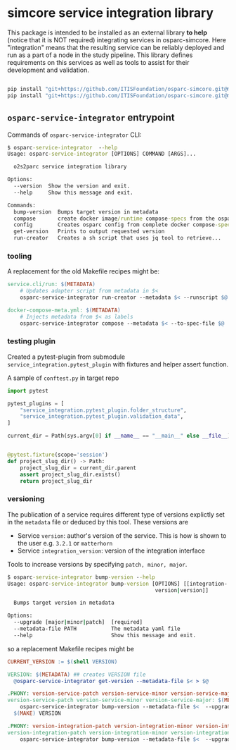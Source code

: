 # simcore service integration library


This package is intended to be installed as an external library **to help** (notice that it is NOT required) integrating services in osparc-simcore.
Here "integration" means that the resulting service can be reliably deployed and run as a part of a node in the study pipeline. This library defines requirements
on this services as well as tools to assist for their development and validation.


```cmd

pip install "git+https://github.com/ITISFoundation/osparc-simcore.git@master#egg=simcore-models-library&subdirectory=packages/models-library"
pip install "git+https://github.com/ITISFoundation/osparc-simcore.git@master#egg=simcore-service-integration&subdirectory=packages/service-integration"

```

## ``osparc-service-integrator`` entrypoint

Commands of ``osparc-service-integrator`` CLI:
```cmd
$ osparc-service-integrator  --help
Usage: osparc-service-integrator [OPTIONS] COMMAND [ARGS]...

  o2s2parc service integration library

Options:
  --version  Show the version and exit.
  --help     Show this message and exit.

Commands:
  bump-version  Bumps target version in metadata
  compose       create docker image/runtime compose-specs from the osparc...
  config        Creates osparc config from complete docker compose-spec
  get-version   Prints to output requested version
  run-creator   Creates a sh script that uses jq tool to retrieve...
```


### tooling


A replacement for the old Makefile recipes might be:

```Makefile
service.cli/run: $(METADATA)
	# Updates adapter script from metadata in $<
	osparc-service-integrator run-creator --metadata $< --runscript $@

docker-compose-meta.yml: $(METADATA)
	# Injects metadata from $< as labels
	osparc-service-integrator compose --metadata $< --to-spec-file $@

```

### testing plugin

Created a pytest-plugin from submodule ``service_integration.pytest_plugin`` with fixtures and helper assert function.

A sample of ``conftest.py`` in target repo

```python
import pytest

pytest_plugins = [
    "service_integration.pytest_plugin.folder_structure",
    "service_integration.pytest_plugin.validation_data",
]

current_dir = Path(sys.argv[0] if __name__ == "__main__" else __file__).resolve().parent


@pytest.fixture(scope='session')
def project_slug_dir() -> Path:
    project_slug_dir = current_dir.parent
    assert project_slug_dir.exists()
    return project_slug_dir

```

### versioning

The publication of a service requires different type of versions explictly set in the ``metadata`` file or deduced by this tool. These versions are

- Service ``version``: author's version of the service. This is how is shown to the user e.g. ``3.2.1`` or ``matterhorn``
- Service ``integration_version``: version of the integration interface

<!--
TODO: define table with released protocols and compatible libraries (e.g. simcore-sdk version number or commits). Every time there is a new integration interface, it should be dumped!

TODO:
- Service ``semantic_version``: Release version following [semantic-versioning]. This help sorting, determine backwards compatibility and release type. Can be used in the meantime to support deployed system. If not specified, it defaults to ``semantic_version==version``.
- Service ``integration_library_version``: Corresponds to the ``service_integration.__version__`` used in the integration workflow. If not specified, it defaults to the installed

-->

Tools to increase versions by specifying ``patch, minor, major``.
```cmd
$ osparc-service-integrator bump-version --help
Usage: osparc-service-integrator bump-version [OPTIONS] [[integration-
                                               version|version]]

  Bumps target version in metadata

Options:
  --upgrade [major|minor|patch]  [required]
  --metadata-file PATH           The metadata yaml file
  --help                         Show this message and exit.
```

so a replacement Makefile recipes might be

```Makefile
CURRENT_VERSION := $(shell VERSION)

VERSION: $(METADATA) ## creates VERSION file
  @osparc-service-integrator get-version --metadata-file $< > $@

.PHONY: version-service-patch version-service-minor version-service-major
version-service-patch version-service-minor version-service-major: $(METADATA) ## kernel/service versioning as patch
	osparc-service-integrator bump-version --metadata-file $<  --upgrade $(subst version-service-,,$@)
  $(MAKE) VERSION

.PHONY: version-integration-patch version-integration-minor version-integration-major
version-integration-patch version-integration-minor version-integration-major: $(METADATA) ## integration versioning as patch (bug fixes not affecting API/handling), minor/major (backwards-compatible/INcompatible API changes)
	osparc-service-integrator bump-version --metadata-file $<  --upgrade $(subst version-integration-,,$@) integration-version

```



<!-- General links below-->

[human-readable-changelog]:https://keepachangelog.com/en/1.0.0/
[semantic-versioning]:https://semver.org/
